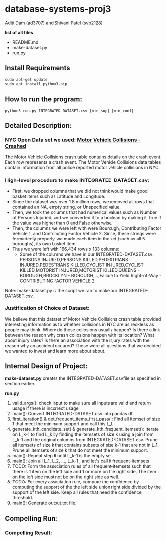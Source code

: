 # database-systems-proj3
Aditi Dam (ad3707) and Shivani Patel (svp2128)

**list of all files**
- README.md
- make-dataset.py
- run.py

## Install Requirements
```angular2html
sudo apt-get update
sudo apt install python3-pip
```

## How to run the program:
```angular2html
python3 run.py INTEGRATED-DATASET.csv {min_sup} {min_conf}
```

## Detailed Description:

### NYC Open Data set we used: [Motor Vehicle Collisions - Crashed](https://data.cityofnewyork.us/Public-Safety/Motor-Vehicle-Collisions-Crashes/h9gi-nx95)
The Motor Vehicle Collisions crash table contains details on the crash event. Each row represents a crash event. The Motor Vehicle Collisions data tables contain information from all police reported motor vehicle collisions in NYC.

### High-level procedure to make INTEGRATED-DATASET.csv:
- First, we dropped columns that we did not think would make good basket items such as Latitude and Longitude.
- Since the dataset was over 1.8 million rows, we removed all rows that contained an NA, empty string, or Unspecified value. 
- Then, we took the columns that had numerical values such as Number of Persons Injuried, and we converted it to a boolean by making it True if the value was higher than 0 and False otherwise. 
- Then, the columns we were left with were Bourough, Contributing Factor Vehicle 1, and Contributing Factor Vehicle 2. Since, these strings were formattedly properly, we made each item in the set (such as all 5 boroughs), its own basket item. 
- Thus we were left with 166,434 rows x 133 columns: 
    - Some of the columns we have in our INTEGRATED-DATASET.csv: PERSONS INJURED,PERSONS KILLED,PEDESTRIANS INJURED,PEDESTRIANS KILLED,CYCLIST INJURED,CYCLIST KILLED,MOTORIST INJURED,MOTORIST KILLED,QUEENS - BOROUGH,BROOKLYN - BOROUGH,...,Failure to Yield Right-of-Way - CONTRIBUTING FACTOR VEHICLE 2

Note: make-dataset.py is the script we ran to make our INTEGRATED-DATASET.csv.

### Justification of Choice of Dataset:
We believe that this dataset of Motor Vehicle Collisions crash table provided interesting information as to whether collisions in NYC are as reckless as people may think. Where do these collosions usually happen? Is there a link between the reason why crash collosions happen with its location? What about injury rates? Is there an association with the injury rates with the reason why an accident occured? These were all questions that we decided we wanted to invest and learn more about about.

## Internal Design of Project:
**make-dataset.py** creates the INTEGRATED-DATASET.csvfile as specified in section earlier.

**run.py**
1. valid_args(): check input to make sure all inputs are valid and return usage if there is incorrect usage
2. main(): Convert INTEGRATED-DATASET.csv into pandas df
3. first_iteration() & get_frequent_items_first_pass(): Find all itemset of size 1 that meet the minimum support and call this L_1.
4. generate_kth_candidate_set( & generate_kth_frequent_itemset(): Iterate on L_k-1 to find L_k by finding the itemsets of size k using a join from L_k-1 and the original columns from INTEGRATED-DATASET.csv. Prune all itemsets of size k that contains subsets of size k-1 that are not in L_1. Prune all itemsets of size k that do not meet the minimum support.
5. main(): Repeat step 6 until L_k-1 is the empty set.
6. main(): Join all L_1, L_2, ..., L_k-1 , and let's call it frequent-itemsets
7. TODO: Form the association rules of all frequent-itemsets such that there is 1 item on the left side and 1 or more on the right side. The item on the left side must not be on the right side as well.
8. TODO: For every association rule, compute the confidence by computing the support of the the left side union right side divided by the support of the left side. Keep all rules that need the confidence threshold. 
9. main(): Generate output.txt file. 

## Compelling Run:

### Compelling Result:

